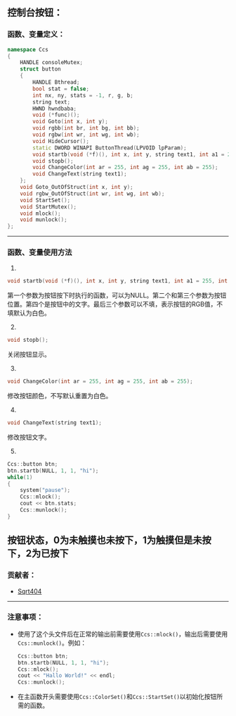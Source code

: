 ## 控制台按钮：

### 函数、变量定义：

```cpp
namespace Ccs
{
    HANDLE consoleMutex;
    struct button
    {
        HANDLE Bthread;
        bool stat = false;
        int nx, ny, stats = -1, r, g, b;
        string text;
        HWND hwndbaba;
        void (*func)();
        void Goto(int x, int y);
        void rgbb(int br, int bg, int bb);
        void rgbw(int wr, int wg, int wb);
        void HideCursor();
        static DWORD WINAPI ButtonThread(LPVOID lpParam);
        void startb(void (*f)(), int x, int y, string text1, int a1 = 255, int b1 = 255, int c1 = 255);
        void stopb();
        void ChangeColor(int ar = 255, int ag = 255, int ab = 255);
		void ChangeText(string text1);
    };
    void Goto_OutOfStruct(int x, int y);
    void rgbw_OutOfStruct(int wr, int wg, int wb);
    void StartSet();
    void StartMutex();
    void mlock();
    void munlock();
};
```

---

### 函数、变量使用方法

1.

```cpp
void startb(void (*f)(), int x, int y, string text1, int a1 = 255, int b1 = 255, int c1 = 255);
```
第一个参数为按钮按下时执行的函数，可以为NULL。第二个和第三个参数为按钮位置。第四个是按钮中的文字。最后三个参数可以不填，表示按钮的RGB值，不填默认为白色。

2.

```cpp
void stopb();
```

关闭按钮显示。

3.

```cpp
void ChangeColor(int ar = 255, int ag = 255, int ab = 255);
```

修改按钮颜色，不写默认重置为白色。

4.

```cpp
void ChangeText(string text1);
```

修改按钮文字。

5.
```cpp
Ccs::button btn;
btn.startb(NULL, 1, 1, "hi");
while(1)
{
    system("pause");
    Ccs::mlock();
    cout << btn.stats;
    Ccs::munlock();
}
```
按钮状态，0为未触摸也未按下，1为触摸但是未按下，2为已按下
---
### 贡献者：

- [Sqrt404](https://github.com/Sqrt404)
---
### 注意事项：
- 使用了这个头文件后在正常的输出前需要使用`Ccs::mlock()`，输出后需要使用`Ccs::munlock()`。例如：
  ```cpp
  Ccs::button btn;
  btn.startb(NULL, 1, 1, "hi");
  Ccs::mlock();
  cout << "Hallo World!" << endl;
  Ccs::munlock();
  ```

- 在主函数开头需要使用`Ccs::ColorSet()`和`Ccs::StartSet()`以初始化按钮所需的函数。
